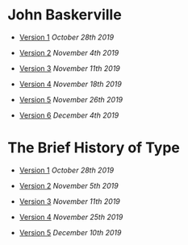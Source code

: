 # John Baskerville

- [Version 1](https://ethanfearon.github.io/baskerville-two/baskerville1.html)
*October 28th 2019*

- [Version 2](https://ethanfearon.github.io/baskerville-two/baskerville2.html)
*November 4th 2019*

- [Version 3](https://ethanfearon.github.io/baskerville-two/baskerville3.html)
*November 11th 2019*

- [Version 4](https://github.com/EthanFearon/baskerville-two/blob/gh-pages/baskerville4.html)
*November 18th 2019*

- [Version 5](https://github.com/EthanFearon/baskerville-two/blob/gh-pages/baskerville5.html)
*November 26th 2019*

- [Version 6](https://github.com/EthanFearon/baskerville-two/blob/gh-pages/baskerville6.html)
*December 4th 2019*

# The Brief History of Type

- [Version 1](https://ethanfearon.github.io/baskerville-two/abriefhistoryoftypev1.HTML)
*October 28th 2019*

- [Version 2](https://ethanfearon.github.io/baskerville-two/abriefhistoryoftypev2.HTML)
*November 5th 2019*

- [Version 3](https://ethanfearon.github.io/baskerville-two/abriefhistoryoftypev3.HTML)
*November 11th 2019*

- [Version 4](https://github.com/EthanFearon/baskerville-two/blob/gh-pages/abriefhistoryoftypev4.HTML)
*November 25th 2019*

- [Version 5](https://github.com/EthanFearon/baskerville-two/blob/gh-pages/abriefhistoryoftypev5.HTML)
*December 10th 2019*
